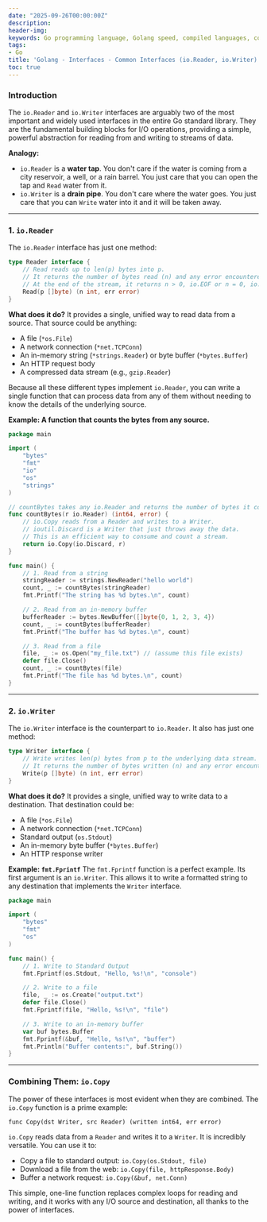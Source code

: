 ```yaml
---
date: "2025-09-26T00:00:00Z"
description:
header-img:
keywords: Go programming language, Golang speed, compiled languages, concurrency in Go, goroutines, Go garbage collection, high-performance applications, Go interview preparation, native compilation, modern hardware optimization, fast compile times, efficient coding practices, Golang features
tags:
- Go
title: 'Golang - Interfaces - Common Interfaces (io.Reader, io.Writer)'
toc: true
---
```


### Introduction

The `io.Reader` and `io.Writer` interfaces are arguably two of the most important and widely used interfaces in the entire Go standard library. They are the fundamental building blocks for I/O operations, providing a simple, powerful abstraction for reading from and writing to streams of data.

**Analogy:**
*   `io.Reader` is a **water tap**. You don't care if the water is coming from a city reservoir, a well, or a rain barrel. You just care that you can open the tap and `Read` water from it.
*   `io.Writer` is a **drain pipe**. You don't care where the water goes. You just care that you can `Write` water into it and it will be taken away.

---

### 1. `io.Reader`

The `io.Reader` interface has just one method:

```go
type Reader interface {
    // Read reads up to len(p) bytes into p.
    // It returns the number of bytes read (n) and any error encountered.
    // At the end of the stream, it returns n > 0, io.EOF or n = 0, io.EOF.
    Read(p []byte) (n int, err error)
}
```

**What does it do?**
It provides a single, unified way to read data from a source. That source could be anything:
*   A file (`*os.File`)
*   A network connection (`*net.TCPConn`)
*   An in-memory string (`*strings.Reader`) or byte buffer (`*bytes.Buffer`)
*   An HTTP request body
*   A compressed data stream (e.g., `gzip.Reader`)

Because all these different types implement `io.Reader`, you can write a single function that can process data from any of them without needing to know the details of the underlying source.

**Example: A function that counts the bytes from any source.**

```go
package main

import (
	"bytes"
	"fmt"
	"io"
	"os"
	"strings"
)

// countBytes takes any io.Reader and returns the number of bytes it could read.
func countBytes(r io.Reader) (int64, error) {
	// io.Copy reads from a Reader and writes to a Writer.
	// ioutil.Discard is a Writer that just throws away the data.
	// This is an efficient way to consume and count a stream.
	return io.Copy(io.Discard, r)
}

func main() {
	// 1. Read from a string
	stringReader := strings.NewReader("hello world")
	count, _ := countBytes(stringReader)
	fmt.Printf("The string has %d bytes.\n", count)

	// 2. Read from an in-memory buffer
	bufferReader := bytes.NewBuffer([]byte{0, 1, 2, 3, 4})
	count, _ := countBytes(bufferReader)
	fmt.Printf("The buffer has %d bytes.\n", count)

	// 3. Read from a file
	file, _ := os.Open("my_file.txt") // (assume this file exists)
	defer file.Close()
	count, _ := countBytes(file)
	fmt.Printf("The file has %d bytes.\n", count)
}
```

---

### 2. `io.Writer`

The `io.Writer` interface is the counterpart to `io.Reader`. It also has just one method:

```go
type Writer interface {
    // Write writes len(p) bytes from p to the underlying data stream.
    // It returns the number of bytes written (n) and any error encountered.
    Write(p []byte) (n int, err error)
}
```

**What does it do?**
It provides a single, unified way to write data to a destination. That destination could be:
*   A file (`*os.File`)
*   A network connection (`*net.TCPConn`)
*   Standard output (`os.Stdout`)
*   An in-memory byte buffer (`*bytes.Buffer`)
*   An HTTP response writer

**Example: `fmt.Fprintf`**
The `fmt.Fprintf` function is a perfect example. Its first argument is an `io.Writer`. This allows it to write a formatted string to any destination that implements the `Writer` interface.

```go
package main

import (
	"bytes"
	"fmt"
	"os"
)

func main() {
	// 1. Write to Standard Output
	fmt.Fprintf(os.Stdout, "Hello, %s!\n", "console")

	// 2. Write to a file
	file, _ := os.Create("output.txt")
	defer file.Close()
	fmt.Fprintf(file, "Hello, %s!\n", "file")

	// 3. Write to an in-memory buffer
	var buf bytes.Buffer
	fmt.Fprintf(&buf, "Hello, %s!\n", "buffer")
	fmt.Println("Buffer contents:", buf.String())
}
```

---

### Combining Them: `io.Copy`

The power of these interfaces is most evident when they are combined. The `io.Copy` function is a prime example:

`func Copy(dst Writer, src Reader) (written int64, err error)`

`io.Copy` reads data from a `Reader` and writes it to a `Writer`. It is incredibly versatile. You can use it to:
*   Copy a file to standard output: `io.Copy(os.Stdout, file)`
*   Download a file from the web: `io.Copy(file, httpResponse.Body)`
*   Buffer a network request: `io.Copy(&buf, net.Conn)`

This simple, one-line function replaces complex loops for reading and writing, and it works with any I/O source and destination, all thanks to the power of interfaces.
